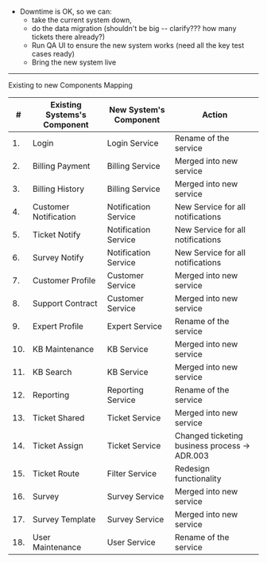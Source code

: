 * Downtime is OK, so we can:
  * take the current system down,
  * do the data migration (shouldn't be big -- clarify??? how many tickets there already?)
  * Run QA UI to ensure the new system works (need all the key test cases ready)
  * Bring the new system live
  
  
----
Existing to new Components Mapping

| # | Existing Systems's Component | New System's Component | Action |
|----|----|----|----|
|1. | Login                 | Login Service         | Rename of the service                         | 
|2. | Billing Payment       | Billing Service       | Merged into new service                       | 
|3. | Billing History       | Billing Service       | Merged into new service                       | 
|4. | Customer Notification | Notification Service  | New Service for all notifications             | 
|5. | Ticket Notify         | Notification Service  | New Service for all notifications             |
|6. | Survey Notify         | Notification Service  | New Service for all notifications             |
|7. | Customer Profile      | Customer Service      | Merged into new service                       |
|8. | Support Contract      | Customer Service      | Merged into new service                       | 
|9. | Expert Profile        | Expert Service        | Rename of the service                         | 
|10. | KB Maintenance       | KB Service            | Merged into new service                       | 
|11. | KB Search            | KB Service            | Merged into new service                       | 
|12. | Reporting            | Reporting Service     | Rename of the service                         | 
|13. | Ticket Shared        | Ticket Service        | Merged into new service                       | 
|14. | Ticket Assign        | Ticket Service        | Changed ticketing business process -> ADR.003 | 
|15. | Ticket Route         | Filter Service        | Redesign functionality                        | 
|16. | Survey               | Survey Service        | Merged into new service                       | 
|17. | Survey Template      | Survey Service        | Merged into new service                       |
|18. | User Maintenance     | User Service          | Rename of the service                         |
  
